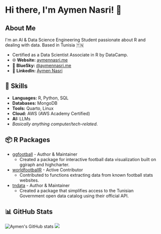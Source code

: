 # Hi there, I'm Aymen Nasri! 👋

## About Me

I'm an AI & Data Science Engineering Student passionate about R and dealing with data. Based in Tunisia 🇹🇳
- Certified as a Data Scientist Associate in R by DataCamp.
- 🌐 **Website:** [aymennasri.me](https://aymennasri.me)
- 🦋 **BlueSky:** [@aymennasri.me](https://bsky.app/profile/aymennasri.me)
- 💼 **LinkedIn:** [Aymen Nasri](https://linkedin.com/in/aymennasri)

## 🚀 Skills
- **Languages:** R, Python, SQL
- **Databases:** MongoDB
- **Tools:** Quarto, Linux
- **Cloud:** AWS (AWS Academy Certified)
- **AI:** LLMs
- *Basically anything computer/tech-related*.

## 📦 R Packages
- [ggfootball](https://github.com/aymennasri/ggfootball) - Author & Maintainer
  - Created a package for interactive football data visualization built on ggiraph and highcharter.
- [worldfootballR](https://github.com/JaseZiv/worldfootballR) - Active Contributor
  - Contributed to functions extracting data from known football stats websites.
- [tndata](https://github.com/aymennasri/tndata) - Author & Maintainer
  - Created a package that simplifies access to the Tunisian Government open data catalog using their official API. 

## 📊 GitHub Stats
![Aymen's GitHub stats](http://github-profile-summary-cards.vercel.app/api/cards/profile-details?username=aymennasri&show_icons=true&theme=github_dark)
![](http://github-profile-summary-cards.vercel.app/api/cards/stats?username=aymennasri&theme=github_dark)
